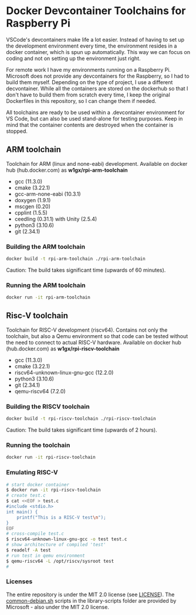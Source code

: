 # Docker Devcontainer Toolchains for Raspberry Pi

VSCode's devcontainers make life a lot easier. Instead of having to set up the development environment every time, the environment resides in a docker container, which is spun up automatically. This way we can focus on coding and not on setting up the environment just right.

For remote work I have my environments running on a Raspberry Pi. Microsoft does not provide any devcontainers for the Raspberry, so I had to build them myself. Depending on the type of project, I use a different decvontainer. While all the containers are stored on the dockerhub so that I don't have to build them from scratch every time, I keep the original Dockerfiles in this repository, so I can change them if needed.

All toolchains are ready to be used within a .devcontainer environment for VS Code, but can also be used stand-alone for testing purposes. Keep in mind that the container contents are destroyed when the container is stopped.

## ARM toolchain

Toolchain for ARM (linux and none-eabi) development. Available on docker hub (hub.docker.com) as **w1gx/rpi-arm-toolchain**

- gcc (11.3.0)
- cmake (3.22.1)
- gcc-arm-none-eabi (10.3.1)
- doxygen (1.9.1)
- mscgen (0.20)
- cpplint (1.5.5)
- ceedling (0.31.1) with Unity (2.5.4)
- python3 (3.10.6)
- git (2.34.1)

### Building the ARM toolchain

```bash
docker build -t rpi-arm-toolchain ./rpi-arm-toolchain
```

Caution: The build takes significant time (upwards of 60 minutes).

### Running the ARM toolchain

```bash
docker run -it rpi-arm-toolchain
```

## Risc-V toolchain

Toolchain for RISC-V development (riscv64). Contains not only the toolchain, but also a Qemu environment so that code can be tested without the need to connect to actual RISC-V hardware.  Available on docker hub (hub.docker.com) as **w1gx/rpi-riscv-toolchain**

- gcc (11.3.0)
- cmake (3.22.1)
- riscv64-unknown-linux-gnu-gcc (12.2.0)
- python3 (3.10.6)
- git (2.34.1)
- qemu-riscv64 (7.2.0)

### Building the RISCV toolchain

```bash
docker build -t rpi-riscv-toolchain ./rpi-riscv-toolchain
```
Caution: The build takes significant time (upwards of 2 hours).

### Running the toolchain

```bash
docker run -it rpi-riscv-toolchain
```

### Emulating RISC-V

```bash
# start docker container
$ docker run -it rpi-riscv-toolchain
# create test.c
$ cat <<EOF > test.c
#include <stdio.h>
int main() {
    printf("This is a RISC-V test\n");
}
EOF
# cross-compile test.c
$ riscv64-unknown-linux-gnu-gcc -o test test.c
# show architecture of compiled 'test'
$ readelf -A test
# run test in qemu environment
$ qemu-riscv64 -L /opt/riscv/sysroot test 
# 
```

### Licenses

The entire repository is under the MIT 2.0 license (see [LICENSE](./LICENSE)). The [common-debian.sh](./rpi-arm-toolchain/library-scripts/common-debian.sh) scripts  in the library-scripts folder are provided by Microsoft - also under the MIT 2.0 license.


